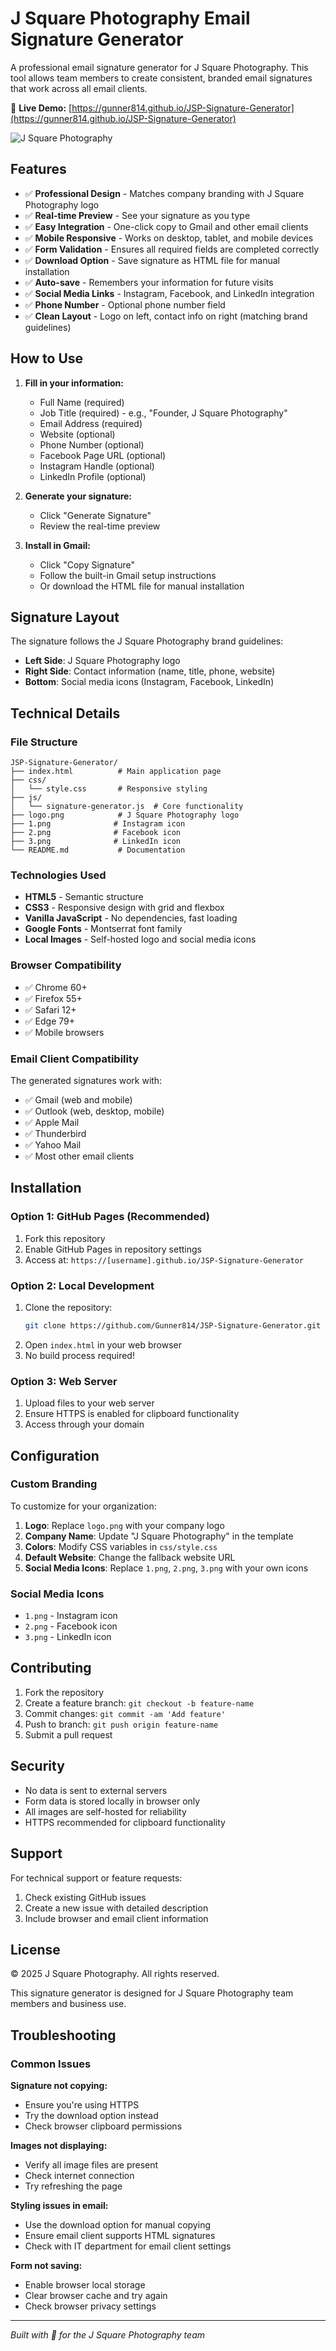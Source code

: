 # J Square Photography Email Signature Generator

A professional email signature generator for J Square Photography. This tool allows team members to create consistent, branded email signatures that work across all email clients.

📸 **Live Demo:** [https://gunner814.github.io/JSP-Signature-Generator](https://gunner814.github.io/JSP-Signature-Generator)

![J Square Photography](logo.png)

## Features

- ✅ **Professional Design** - Matches company branding with J Square Photography logo
- ✅ **Real-time Preview** - See your signature as you type
- ✅ **Easy Integration** - One-click copy to Gmail and other email clients
- ✅ **Mobile Responsive** - Works on desktop, tablet, and mobile devices
- ✅ **Form Validation** - Ensures all required fields are completed correctly
- ✅ **Download Option** - Save signature as HTML file for manual installation
- ✅ **Auto-save** - Remembers your information for future visits
- ✅ **Social Media Links** - Instagram, Facebook, and LinkedIn integration
- ✅ **Phone Number** - Optional phone number field
- ✅ **Clean Layout** - Logo on left, contact info on right (matching brand guidelines)

## How to Use

1. **Fill in your information:**
   - Full Name (required)
   - Job Title (required) - e.g., "Founder, J Square Photography"
   - Email Address (required)
   - Website (optional)
   - Phone Number (optional)
   - Facebook Page URL (optional)
   - Instagram Handle (optional)
   - LinkedIn Profile (optional)

2. **Generate your signature:**
   - Click "Generate Signature"
   - Review the real-time preview

3. **Install in Gmail:**
   - Click "Copy Signature"
   - Follow the built-in Gmail setup instructions
   - Or download the HTML file for manual installation

## Signature Layout

The signature follows the J Square Photography brand guidelines:
- **Left Side**: J Square Photography logo
- **Right Side**: Contact information (name, title, phone, website)
- **Bottom**: Social media icons (Instagram, Facebook, LinkedIn)

## Technical Details

### File Structure
```
JSP-Signature-Generator/
├── index.html          # Main application page
├── css/
│   └── style.css       # Responsive styling
├── js/
│   └── signature-generator.js  # Core functionality
├── logo.png            # J Square Photography logo
├── 1.png              # Instagram icon
├── 2.png              # Facebook icon
├── 3.png              # LinkedIn icon
└── README.md           # Documentation
```

### Technologies Used
- **HTML5** - Semantic structure
- **CSS3** - Responsive design with grid and flexbox
- **Vanilla JavaScript** - No dependencies, fast loading
- **Google Fonts** - Montserrat font family
- **Local Images** - Self-hosted logo and social media icons

### Browser Compatibility
- ✅ Chrome 60+
- ✅ Firefox 55+
- ✅ Safari 12+
- ✅ Edge 79+
- ✅ Mobile browsers

### Email Client Compatibility
The generated signatures work with:
- ✅ Gmail (web and mobile)
- ✅ Outlook (web, desktop, mobile)
- ✅ Apple Mail
- ✅ Thunderbird
- ✅ Yahoo Mail
- ✅ Most other email clients

## Installation

### Option 1: GitHub Pages (Recommended)
1. Fork this repository
2. Enable GitHub Pages in repository settings
3. Access at: `https://[username].github.io/JSP-Signature-Generator`

### Option 2: Local Development
1. Clone the repository:
   ```bash
   git clone https://github.com/Gunner814/JSP-Signature-Generator.git
   ```
2. Open `index.html` in your web browser
3. No build process required!

### Option 3: Web Server
1. Upload files to your web server
2. Ensure HTTPS is enabled for clipboard functionality
3. Access through your domain

## Configuration

### Custom Branding
To customize for your organization:

1. **Logo**: Replace `logo.png` with your company logo
2. **Company Name**: Update "J Square Photography" in the template
3. **Colors**: Modify CSS variables in `css/style.css`
4. **Default Website**: Change the fallback website URL
5. **Social Media Icons**: Replace `1.png`, `2.png`, `3.png` with your own icons

### Social Media Icons
- `1.png` - Instagram icon
- `2.png` - Facebook icon  
- `3.png` - LinkedIn icon

## Contributing

1. Fork the repository
2. Create a feature branch: `git checkout -b feature-name`
3. Commit changes: `git commit -am 'Add feature'`
4. Push to branch: `git push origin feature-name`
5. Submit a pull request

## Security

- No data is sent to external servers
- Form data is stored locally in browser only
- All images are self-hosted for reliability
- HTTPS recommended for clipboard functionality

## Support

For technical support or feature requests:
1. Check existing GitHub issues
2. Create a new issue with detailed description
3. Include browser and email client information

## License

© 2025 J Square Photography. All rights reserved.

This signature generator is designed for J Square Photography team members and business use.

## Troubleshooting

### Common Issues

**Signature not copying:**
- Ensure you're using HTTPS
- Try the download option instead
- Check browser clipboard permissions

**Images not displaying:**
- Verify all image files are present
- Check internet connection
- Try refreshing the page

**Styling issues in email:**
- Use the download option for manual copying
- Ensure email client supports HTML signatures
- Check with IT department for email client settings

**Form not saving:**
- Enable browser local storage
- Clear browser cache and try again
- Check browser privacy settings

---

*Built with 📸 for the J Square Photography team*